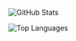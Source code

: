 ![GitHub Stats](https://github-readme-stats.vercel.app/api?username=corentin-regent&show_icons=true&theme=transparent)

![Top Languages](https://github-readme-stats.vercel.app/api/top-langs/?username=corentin-regent&theme=transparent&langs_count=10&size_weight=0.5&count_weight=0.5&layout=compact)
